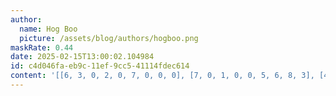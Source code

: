 ```yaml
---
author:
  name: Hog Boo
  picture: /assets/blog/authors/hogboo.png
maskRate: 0.44
date: 2025-02-15T13:00:02.104984
id: c4d046fa-eb9c-11ef-9cc5-41114fdec614
content: '[[6, 3, 0, 2, 0, 7, 0, 0, 0], [7, 0, 1, 0, 0, 5, 6, 8, 3], [4, 9, 5, 0, 3, 8, 7, 1, 2], [2, 8, 3, 5, 0, 6, 0, 0, 0], [5, 1, 7, 9, 0, 3, 0, 0, 0], [9, 6, 0, 0, 2, 1, 3, 5, 0], [0, 0, 6, 8, 0, 0, 0, 9, 0], [0, 5, 2, 0, 6, 9, 4, 0, 7], [1, 0, 0, 0, 5, 0, 8, 0, 0]]'
---
```

